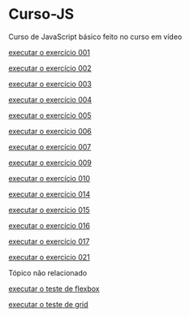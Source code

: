 # Curso-JS
Curso de JavaScript básico feito no curso em vídeo

<p><a href="https://ramondsl.github.io/Curso-JS/Aula - 04/ex001.html" target="_blank">executar o exercício 001</a></p>
<p><a href="https://ramondsl.github.io/Curso-JS/Aula - 06/ex002.html" target="_blank">executar o exercício 002</a></p>
<p><a href="https://ramondsl.github.io/Curso-JS/Aula - 06/ex003.html" target="_blank">executar o exercício 003</a></p>
<p><a href="https://ramondsl.github.io/Curso-JS/Aula - 06/ex004.html" target="_blank">executar o exercício 004</a></p>
<p><a href="https://ramondsl.github.io/Curso-JS/Aula - 09/ex005.html" target="_blank">executar o exercício 005</a></p>
<p><a href="https://ramondsl.github.io/Curso-JS/Aula - 10/ex006.html" target="_blank">executar o exercício 006</a></p>
<p><a href="https://ramondsl.github.io/Curso-JS/Aula - 10/ex007.html" target="_blank">executar o exercício 007</a></p>
<p><a href="https://ramondsl.github.io/Curso-JS/Aula - 11/ex009.html" target="_blank">executar o exercício 009</a></p>
<p><a href="https://ramondsl.github.io/Curso-JS/Aula - 11/ex010.html" target="_blank">executar o exercício 010</a></p>
<p><a href="https://ramondsl.github.io/Curso-JS/Aula - 012ex/ex014/index.html" target="_blank">executar o exercício 014</a></p>
<p><a href="https://ramondsl.github.io/Curso-JS/Aula - 012ex/ex015/index.html" target="_blank">executar o exercício 015</a></p>
<p><a href="https://ramondsl.github.io/Curso-JS/Aula - 014ex/ex016/index.html" target="_blank">executar o exercício 016</a></p>
<p><a href="https://ramondsl.github.io/Curso-JS/Aula - 014ex/ex017/index.html" target="_blank">executar o exercício 017</a></p>
<p><a href="https://ramondsl.github.io/Curso-JS/Aula - 016ex/ex021/index.html" target="_blank">executar o exercício 021</a></p>

<p>Tópico não relacionado</p>

<p><a href="https://ramondsl.github.io/Curso-JS/HTML%20-%20Aulas/flexbox.html" target="_blank">executar o teste de flexbox</a></p>
<p><a href="https://ramondsl.github.io/Curso-JS/HTML%20-%20Aulas/grid.htmll" target="_blank">executar o teste de grid</a></p>
